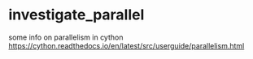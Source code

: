 # investigate_parallel

some info on parallelism in cython
https://cython.readthedocs.io/en/latest/src/userguide/parallelism.html
